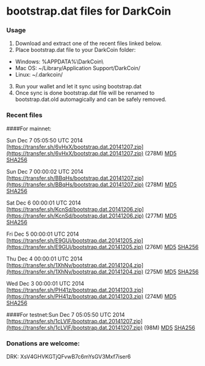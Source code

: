 # bootstrap.dat files for DarkCoin

### Usage

1. Download and extract one of the recent files linked below.
2. Place bootstrap.dat file to your DarkCoin folder:
 - Windows: %APPDATA%\DarkCoin\
 - Mac OS: ~/Library/Application Support/DarkCoin/
 - Linux: ~/.darkcoin/
3. Run your wallet and let it sync using bootstrap.dat
4. Once sync is done bootstrap.dat file will be renamed to bootstrap.dat.old automagically and can be safely removed.

### Recent files

####For mainnet:

Sun Dec  7 05:05:50 UTC 2014 [https://transfer.sh/6vHxX/bootstrap.dat.20141207.zip](https://transfer.sh/6vHxX/bootstrap.dat.20141207.zip) (278M) [MD5](https://transfer.sh/6IRDP/md5.txt) [SHA256](https://transfer.sh/anELw/sha256.txt)

Sun Dec  7 00:00:02 UTC 2014 [https://transfer.sh/BBqHs/bootstrap.dat.20141207.zip](https://transfer.sh/BBqHs/bootstrap.dat.20141207.zip) (278M) [MD5](https://transfer.sh/56iQF/md5.txt) [SHA256](https://transfer.sh/1fZ6oK/sha256.txt)

Sat Dec  6 00:00:01 UTC 2014 [https://transfer.sh/KcnSd/bootstrap.dat.20141206.zip](https://transfer.sh/KcnSd/bootstrap.dat.20141206.zip) (277M) [MD5](https://transfer.sh/12qin5/md5.txt) [SHA256](https://transfer.sh/yA1JS/sha256.txt)

Fri Dec  5 00:00:01 UTC 2014 [https://transfer.sh/E9GUj/bootstrap.dat.20141205.zip](https://transfer.sh/E9GUj/bootstrap.dat.20141205.zip) (276M) [MD5](https://transfer.sh/4NBli/md5.txt) [SHA256](https://transfer.sh/JXyc2/sha256.txt)

Thu Dec  4 00:00:01 UTC 2014 [https://transfer.sh/1XhNv/bootstrap.dat.20141204.zip](https://transfer.sh/1XhNv/bootstrap.dat.20141204.zip) (275M) [MD5](https://transfer.sh/on1Gb/md5.txt) [SHA256](https://transfer.sh/1a662Q/sha256.txt)

Wed Dec  3 00:00:01 UTC 2014 [https://transfer.sh/PH41z/bootstrap.dat.20141203.zip](https://transfer.sh/PH41z/bootstrap.dat.20141203.zip) (274M) [MD5](https://transfer.sh/Vxs6k/md5.txt) [SHA256](https://transfer.sh/9uCKv/sha256.txt)

####For testnet:Sun Dec  7 05:05:50 UTC 2014 [https://transfer.sh/1cLVlF/bootstrap.dat.20141207.zip](https://transfer.sh/1cLVlF/bootstrap.dat.20141207.zip) (98M) [MD5](https://transfer.sh/8ROUR/md5.txt) [SHA256](https://transfer.sh/1c4OlT/sha256.txt)



### Donations are welcome:

DRK: XsV4GHVKGTjQFvwB7c6mYsGV3Mxf7iser6
